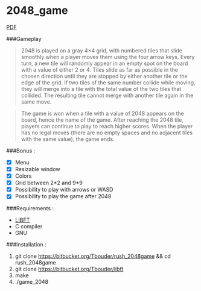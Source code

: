 # 2048_game

[PDF](https://mega.nz/#!Bl5hUbhR!uA8NeTg06cP_qEm8dQ-uWglwQNLgE2e8qSE0dzMdVHY)

###Gameplay  
>2048 is played on a gray 4×4 grid, with numbered tiles that slide smoothly when a player moves them using the four arrow keys. Every turn, a new tile will randomly appear in an empty spot on the board with a value of either 2 or 4. Tiles slide as far as possible in the chosen direction until they are stopped by either another tile or the edge of the grid. If two tiles of the same number collide while moving, they will merge into a tile with the total value of the two tiles that collided. The resulting tile cannot merge with another tile again in the same move.

>The game is won when a tile with a value of 2048 appears on the board, hence the name of the game. After reaching the 2048 tile, players can continue to play to reach higher scores. When the player has no legal moves (there are no empty spaces and no adjacent tiles with the same value), the game ends.

###Bonus :  
- [x] Menu  
- [x] Resizable window  
- [x] Colors  
- [x] Grid between 2\*2 and 9\*9  
- [x] Possibility to play with arrows or WASD  
- [x] Possibility to play the game after 2048  

###Requirements :  
- [LIBFT](https://bitbucket.org/Tbouder/libft)   
- C compiler  
- GNU  

###Installation :  
1. git clone https://bitbucket.org/Tbouder/rush_2048game && cd rush_2048game  
2. git clone https://bitbucket.org/Tbouder/libft  
3. make  
4. ./game_2048